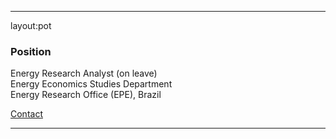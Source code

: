 ---
layout:pot



### Position

Energy Research Analyst (on leave) <br/>
Energy Economics Studies Department <br/>
Energy Research Office (EPE), Brazil

[Contact](./pages/Contact.html) <br/>

* * *


